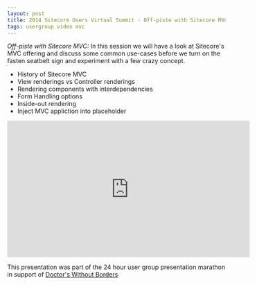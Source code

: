 ```yaml
---
layout: post
title: 2014 Sitecore Users Virtual Summit - Off-piste with Sitecore MVC
tags: usergroup video mvc
---
```



_Off-piste with Sitecore MVC:_ In this session we will have a look at Sitecore's MVC offering and discuss some common use-cases before we turn on the fasten seatbelt sign and experiment with a few crazy concept.

- History of Sitecore MVC
- View renderings vs Controller renderings
- Rendering components with interdependencies
- Form Handling options
- Inside-out rendering
- Inject MVC appliction into placeholder

<iframe width="560" height="315" src="https://www.youtube.com/embed/qaLGfCxsi9A" frameborder="0" allowfullscreen></iframe>

This presentation was part of the 24 hour user group presentation marathon in support of [Doctor's Without Borders](http://events.doctorswithoutborders.org/index.cfm?fuseaction=donorDrive.participant&participantID=1471)
